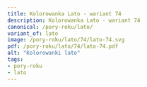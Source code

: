 ```yaml
---
title: Kolorowanka Lato - wariant 74
description: Kolorowanka Lato - wariant 74
canonical: /pory-roku/lato/
variant_of: lato
image: /pory-roku/lato/74/lato-74.svg
pdf: /pory-roku/lato/74/lato-74.pdf
alt: "Kolorowanki lato"
tags:
- pory-roku
- lato
---
```

